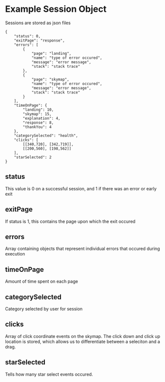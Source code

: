 # Example Session Object

Sessions are stored as json files

    {
        "status": 0,
        "exitPage": "response",
        "errors": [
            {
                "page": "landing",
                "name": "type of error occured",
                "message": "error message",
                "stack": "stack trace"
            },
            {
                "page": "skymap",
                "name": "type of error occured",
                "message": "error message",
                "stack": "stack trace"
            }
        ],
        "timeOnPage": {
            "landing": 10,
            "skymap": 15,
            "explanation": 4,
            "response": 8,
            "thankYou": 4
        },
        "categorySelected": "health",
        "clicks": [
            [[340,720], [342,719]],
            [[200,560], [198,562]]
        ],
        "starSelected": 2
    }

## status

This value is 0 on a successful session, and 1 if there was an error or early exit

## exitPage

If status is 1, this contains the page upon which the exit occured

## errors

Array containing objects that represent individual errors that occured during execution

## timeOnPage

Amount of time spent on each page

## categorySelected

Category selected by user for session

## clicks

Array of click coordinate events on the skymap. The click down and click up location is stored, which allows us to differentiate between a seleciton and a drag.

## starSelected

Tells how many star select events occured.
